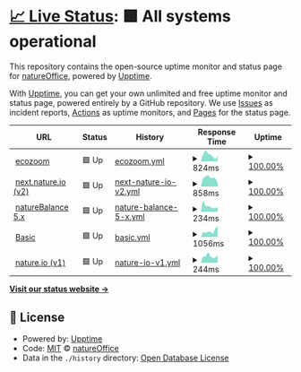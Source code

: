 # [📈 Live Status](https://status.natureoffice.net): <!--live status--> **🟩 All systems operational**

This repository contains the open-source uptime monitor and status page for [natureOffice](https://www.natureOffice.com), powered by [Upptime](https://github.com/upptime/upptime).

With [Upptime](https://upptime.js.org), you can get your own unlimited and free uptime monitor and status page, powered entirely by a GitHub repository. We use [Issues](https://github.com/natureoffice/upptime/issues) as incident reports, [Actions](https://github.com/natureoffice/upptime/actions) as uptime monitors, and [Pages](https://status.natureoffice.net) for the status page.

<!--start: status pages-->
<!-- This summary is generated by Upptime (https://github.com/upptime/upptime) -->
<!-- Do not edit this manually, your changes will be overwritten -->
<!-- prettier-ignore -->
| URL | Status | History | Response Time | Uptime |
| --- | ------ | ------- | ------------- | ------ |
| <img alt="" src="https://icons.duckduckgo.com/ip3/www.ecozoom.app.ico" height="13"> [ecozoom](https://www.ecozoom.app/) | 🟩 Up | [ecozoom.yml](https://github.com/natureOffice-GmbH/upptime/commits/HEAD/history/ecozoom.yml) | <details><summary><img alt="Response time graph" src="./graphs/ecozoom/response-time-week.png" height="20"> 824ms</summary><br><a href="https://status.natureoffice.net/history/ecozoom"><img alt="Response time 758" src="https://img.shields.io/endpoint?url=https%3A%2F%2Fraw.githubusercontent.com%2FnatureOffice-GmbH%2Fupptime%2FHEAD%2Fapi%2Fecozoom%2Fresponse-time.json"></a><br><a href="https://status.natureoffice.net/history/ecozoom"><img alt="24-hour response time 507" src="https://img.shields.io/endpoint?url=https%3A%2F%2Fraw.githubusercontent.com%2FnatureOffice-GmbH%2Fupptime%2FHEAD%2Fapi%2Fecozoom%2Fresponse-time-day.json"></a><br><a href="https://status.natureoffice.net/history/ecozoom"><img alt="7-day response time 824" src="https://img.shields.io/endpoint?url=https%3A%2F%2Fraw.githubusercontent.com%2FnatureOffice-GmbH%2Fupptime%2FHEAD%2Fapi%2Fecozoom%2Fresponse-time-week.json"></a><br><a href="https://status.natureoffice.net/history/ecozoom"><img alt="30-day response time 879" src="https://img.shields.io/endpoint?url=https%3A%2F%2Fraw.githubusercontent.com%2FnatureOffice-GmbH%2Fupptime%2FHEAD%2Fapi%2Fecozoom%2Fresponse-time-month.json"></a><br><a href="https://status.natureoffice.net/history/ecozoom"><img alt="1-year response time 773" src="https://img.shields.io/endpoint?url=https%3A%2F%2Fraw.githubusercontent.com%2FnatureOffice-GmbH%2Fupptime%2FHEAD%2Fapi%2Fecozoom%2Fresponse-time-year.json"></a></details> | <details><summary><a href="https://status.natureoffice.net/history/ecozoom">100.00%</a></summary><a href="https://status.natureoffice.net/history/ecozoom"><img alt="All-time uptime 100.00%" src="https://img.shields.io/endpoint?url=https%3A%2F%2Fraw.githubusercontent.com%2FnatureOffice-GmbH%2Fupptime%2FHEAD%2Fapi%2Fecozoom%2Fuptime.json"></a><br><a href="https://status.natureoffice.net/history/ecozoom"><img alt="24-hour uptime 100.00%" src="https://img.shields.io/endpoint?url=https%3A%2F%2Fraw.githubusercontent.com%2FnatureOffice-GmbH%2Fupptime%2FHEAD%2Fapi%2Fecozoom%2Fuptime-day.json"></a><br><a href="https://status.natureoffice.net/history/ecozoom"><img alt="7-day uptime 100.00%" src="https://img.shields.io/endpoint?url=https%3A%2F%2Fraw.githubusercontent.com%2FnatureOffice-GmbH%2Fupptime%2FHEAD%2Fapi%2Fecozoom%2Fuptime-week.json"></a><br><a href="https://status.natureoffice.net/history/ecozoom"><img alt="30-day uptime 100.00%" src="https://img.shields.io/endpoint?url=https%3A%2F%2Fraw.githubusercontent.com%2FnatureOffice-GmbH%2Fupptime%2FHEAD%2Fapi%2Fecozoom%2Fuptime-month.json"></a><br><a href="https://status.natureoffice.net/history/ecozoom"><img alt="1-year uptime 100.00%" src="https://img.shields.io/endpoint?url=https%3A%2F%2Fraw.githubusercontent.com%2FnatureOffice-GmbH%2Fupptime%2FHEAD%2Fapi%2Fecozoom%2Fuptime-year.json"></a></details>
| <img alt="" src="https://icons.duckduckgo.com/ip3/next.nature.io.ico" height="13"> [next.nature.io (v2)](https://next.nature.io/) | 🟩 Up | [next-nature-io-v2.yml](https://github.com/natureOffice-GmbH/upptime/commits/HEAD/history/next-nature-io-v2.yml) | <details><summary><img alt="Response time graph" src="./graphs/next-nature-io-v2/response-time-week.png" height="20"> 858ms</summary><br><a href="https://status.natureoffice.net/history/next-nature-io-v2"><img alt="Response time 814" src="https://img.shields.io/endpoint?url=https%3A%2F%2Fraw.githubusercontent.com%2FnatureOffice-GmbH%2Fupptime%2FHEAD%2Fapi%2Fnext-nature-io-v2%2Fresponse-time.json"></a><br><a href="https://status.natureoffice.net/history/next-nature-io-v2"><img alt="24-hour response time 683" src="https://img.shields.io/endpoint?url=https%3A%2F%2Fraw.githubusercontent.com%2FnatureOffice-GmbH%2Fupptime%2FHEAD%2Fapi%2Fnext-nature-io-v2%2Fresponse-time-day.json"></a><br><a href="https://status.natureoffice.net/history/next-nature-io-v2"><img alt="7-day response time 858" src="https://img.shields.io/endpoint?url=https%3A%2F%2Fraw.githubusercontent.com%2FnatureOffice-GmbH%2Fupptime%2FHEAD%2Fapi%2Fnext-nature-io-v2%2Fresponse-time-week.json"></a><br><a href="https://status.natureoffice.net/history/next-nature-io-v2"><img alt="30-day response time 860" src="https://img.shields.io/endpoint?url=https%3A%2F%2Fraw.githubusercontent.com%2FnatureOffice-GmbH%2Fupptime%2FHEAD%2Fapi%2Fnext-nature-io-v2%2Fresponse-time-month.json"></a><br><a href="https://status.natureoffice.net/history/next-nature-io-v2"><img alt="1-year response time 754" src="https://img.shields.io/endpoint?url=https%3A%2F%2Fraw.githubusercontent.com%2FnatureOffice-GmbH%2Fupptime%2FHEAD%2Fapi%2Fnext-nature-io-v2%2Fresponse-time-year.json"></a></details> | <details><summary><a href="https://status.natureoffice.net/history/next-nature-io-v2">100.00%</a></summary><a href="https://status.natureoffice.net/history/next-nature-io-v2"><img alt="All-time uptime 97.74%" src="https://img.shields.io/endpoint?url=https%3A%2F%2Fraw.githubusercontent.com%2FnatureOffice-GmbH%2Fupptime%2FHEAD%2Fapi%2Fnext-nature-io-v2%2Fuptime.json"></a><br><a href="https://status.natureoffice.net/history/next-nature-io-v2"><img alt="24-hour uptime 100.00%" src="https://img.shields.io/endpoint?url=https%3A%2F%2Fraw.githubusercontent.com%2FnatureOffice-GmbH%2Fupptime%2FHEAD%2Fapi%2Fnext-nature-io-v2%2Fuptime-day.json"></a><br><a href="https://status.natureoffice.net/history/next-nature-io-v2"><img alt="7-day uptime 100.00%" src="https://img.shields.io/endpoint?url=https%3A%2F%2Fraw.githubusercontent.com%2FnatureOffice-GmbH%2Fupptime%2FHEAD%2Fapi%2Fnext-nature-io-v2%2Fuptime-week.json"></a><br><a href="https://status.natureoffice.net/history/next-nature-io-v2"><img alt="30-day uptime 100.00%" src="https://img.shields.io/endpoint?url=https%3A%2F%2Fraw.githubusercontent.com%2FnatureOffice-GmbH%2Fupptime%2FHEAD%2Fapi%2Fnext-nature-io-v2%2Fuptime-month.json"></a><br><a href="https://status.natureoffice.net/history/next-nature-io-v2"><img alt="1-year uptime 100.00%" src="https://img.shields.io/endpoint?url=https%3A%2F%2Fraw.githubusercontent.com%2FnatureOffice-GmbH%2Fupptime%2FHEAD%2Fapi%2Fnext-nature-io-v2%2Fuptime-year.json"></a></details>
| <img alt="" src="https://icons.duckduckgo.com/ip3/www.naturebalance.net.ico" height="13"> [natureBalance 5.x](https://www.naturebalance.net/) | 🟩 Up | [nature-balance-5-x.yml](https://github.com/natureOffice-GmbH/upptime/commits/HEAD/history/nature-balance-5-x.yml) | <details><summary><img alt="Response time graph" src="./graphs/nature-balance-5-x/response-time-week.png" height="20"> 234ms</summary><br><a href="https://status.natureoffice.net/history/nature-balance-5-x"><img alt="Response time 319" src="https://img.shields.io/endpoint?url=https%3A%2F%2Fraw.githubusercontent.com%2FnatureOffice-GmbH%2Fupptime%2FHEAD%2Fapi%2Fnature-balance-5-x%2Fresponse-time.json"></a><br><a href="https://status.natureoffice.net/history/nature-balance-5-x"><img alt="24-hour response time 171" src="https://img.shields.io/endpoint?url=https%3A%2F%2Fraw.githubusercontent.com%2FnatureOffice-GmbH%2Fupptime%2FHEAD%2Fapi%2Fnature-balance-5-x%2Fresponse-time-day.json"></a><br><a href="https://status.natureoffice.net/history/nature-balance-5-x"><img alt="7-day response time 234" src="https://img.shields.io/endpoint?url=https%3A%2F%2Fraw.githubusercontent.com%2FnatureOffice-GmbH%2Fupptime%2FHEAD%2Fapi%2Fnature-balance-5-x%2Fresponse-time-week.json"></a><br><a href="https://status.natureoffice.net/history/nature-balance-5-x"><img alt="30-day response time 311" src="https://img.shields.io/endpoint?url=https%3A%2F%2Fraw.githubusercontent.com%2FnatureOffice-GmbH%2Fupptime%2FHEAD%2Fapi%2Fnature-balance-5-x%2Fresponse-time-month.json"></a><br><a href="https://status.natureoffice.net/history/nature-balance-5-x"><img alt="1-year response time 289" src="https://img.shields.io/endpoint?url=https%3A%2F%2Fraw.githubusercontent.com%2FnatureOffice-GmbH%2Fupptime%2FHEAD%2Fapi%2Fnature-balance-5-x%2Fresponse-time-year.json"></a></details> | <details><summary><a href="https://status.natureoffice.net/history/nature-balance-5-x">100.00%</a></summary><a href="https://status.natureoffice.net/history/nature-balance-5-x"><img alt="All-time uptime 99.92%" src="https://img.shields.io/endpoint?url=https%3A%2F%2Fraw.githubusercontent.com%2FnatureOffice-GmbH%2Fupptime%2FHEAD%2Fapi%2Fnature-balance-5-x%2Fuptime.json"></a><br><a href="https://status.natureoffice.net/history/nature-balance-5-x"><img alt="24-hour uptime 100.00%" src="https://img.shields.io/endpoint?url=https%3A%2F%2Fraw.githubusercontent.com%2FnatureOffice-GmbH%2Fupptime%2FHEAD%2Fapi%2Fnature-balance-5-x%2Fuptime-day.json"></a><br><a href="https://status.natureoffice.net/history/nature-balance-5-x"><img alt="7-day uptime 100.00%" src="https://img.shields.io/endpoint?url=https%3A%2F%2Fraw.githubusercontent.com%2FnatureOffice-GmbH%2Fupptime%2FHEAD%2Fapi%2Fnature-balance-5-x%2Fuptime-week.json"></a><br><a href="https://status.natureoffice.net/history/nature-balance-5-x"><img alt="30-day uptime 100.00%" src="https://img.shields.io/endpoint?url=https%3A%2F%2Fraw.githubusercontent.com%2FnatureOffice-GmbH%2Fupptime%2FHEAD%2Fapi%2Fnature-balance-5-x%2Fuptime-month.json"></a><br><a href="https://status.natureoffice.net/history/nature-balance-5-x"><img alt="1-year uptime 100.00%" src="https://img.shields.io/endpoint?url=https%3A%2F%2Fraw.githubusercontent.com%2FnatureOffice-GmbH%2Fupptime%2FHEAD%2Fapi%2Fnature-balance-5-x%2Fuptime-year.json"></a></details>
| <img alt="" src="https://icons.duckduckgo.com/ip3/www.gemeinsam-ist-es-klimaschutz.de.ico" height="13"> [Basic](https://www.gemeinsam-ist-es-klimaschutz.de) | 🟩 Up | [basic.yml](https://github.com/natureOffice-GmbH/upptime/commits/HEAD/history/basic.yml) | <details><summary><img alt="Response time graph" src="./graphs/basic/response-time-week.png" height="20"> 1056ms</summary><br><a href="https://status.natureoffice.net/history/basic"><img alt="Response time 1041" src="https://img.shields.io/endpoint?url=https%3A%2F%2Fraw.githubusercontent.com%2FnatureOffice-GmbH%2Fupptime%2FHEAD%2Fapi%2Fbasic%2Fresponse-time.json"></a><br><a href="https://status.natureoffice.net/history/basic"><img alt="24-hour response time 1585" src="https://img.shields.io/endpoint?url=https%3A%2F%2Fraw.githubusercontent.com%2FnatureOffice-GmbH%2Fupptime%2FHEAD%2Fapi%2Fbasic%2Fresponse-time-day.json"></a><br><a href="https://status.natureoffice.net/history/basic"><img alt="7-day response time 1056" src="https://img.shields.io/endpoint?url=https%3A%2F%2Fraw.githubusercontent.com%2FnatureOffice-GmbH%2Fupptime%2FHEAD%2Fapi%2Fbasic%2Fresponse-time-week.json"></a><br><a href="https://status.natureoffice.net/history/basic"><img alt="30-day response time 1059" src="https://img.shields.io/endpoint?url=https%3A%2F%2Fraw.githubusercontent.com%2FnatureOffice-GmbH%2Fupptime%2FHEAD%2Fapi%2Fbasic%2Fresponse-time-month.json"></a><br><a href="https://status.natureoffice.net/history/basic"><img alt="1-year response time 1042" src="https://img.shields.io/endpoint?url=https%3A%2F%2Fraw.githubusercontent.com%2FnatureOffice-GmbH%2Fupptime%2FHEAD%2Fapi%2Fbasic%2Fresponse-time-year.json"></a></details> | <details><summary><a href="https://status.natureoffice.net/history/basic">100.00%</a></summary><a href="https://status.natureoffice.net/history/basic"><img alt="All-time uptime 99.05%" src="https://img.shields.io/endpoint?url=https%3A%2F%2Fraw.githubusercontent.com%2FnatureOffice-GmbH%2Fupptime%2FHEAD%2Fapi%2Fbasic%2Fuptime.json"></a><br><a href="https://status.natureoffice.net/history/basic"><img alt="24-hour uptime 100.00%" src="https://img.shields.io/endpoint?url=https%3A%2F%2Fraw.githubusercontent.com%2FnatureOffice-GmbH%2Fupptime%2FHEAD%2Fapi%2Fbasic%2Fuptime-day.json"></a><br><a href="https://status.natureoffice.net/history/basic"><img alt="7-day uptime 100.00%" src="https://img.shields.io/endpoint?url=https%3A%2F%2Fraw.githubusercontent.com%2FnatureOffice-GmbH%2Fupptime%2FHEAD%2Fapi%2Fbasic%2Fuptime-week.json"></a><br><a href="https://status.natureoffice.net/history/basic"><img alt="30-day uptime 100.00%" src="https://img.shields.io/endpoint?url=https%3A%2F%2Fraw.githubusercontent.com%2FnatureOffice-GmbH%2Fupptime%2FHEAD%2Fapi%2Fbasic%2Fuptime-month.json"></a><br><a href="https://status.natureoffice.net/history/basic"><img alt="1-year uptime 99.10%" src="https://img.shields.io/endpoint?url=https%3A%2F%2Fraw.githubusercontent.com%2FnatureOffice-GmbH%2Fupptime%2FHEAD%2Fapi%2Fbasic%2Fuptime-year.json"></a></details>
| <img alt="" src="https://icons.duckduckgo.com/ip3/www.nature.io.ico" height="13"> [nature.io (v1)](https://www.nature.io/) | 🟩 Up | [nature-io-v1.yml](https://github.com/natureOffice-GmbH/upptime/commits/HEAD/history/nature-io-v1.yml) | <details><summary><img alt="Response time graph" src="./graphs/nature-io-v1/response-time-week.png" height="20"> 244ms</summary><br><a href="https://status.natureoffice.net/history/nature-io-v1"><img alt="Response time 244" src="https://img.shields.io/endpoint?url=https%3A%2F%2Fraw.githubusercontent.com%2FnatureOffice-GmbH%2Fupptime%2FHEAD%2Fapi%2Fnature-io-v1%2Fresponse-time.json"></a><br><a href="https://status.natureoffice.net/history/nature-io-v1"><img alt="24-hour response time 288" src="https://img.shields.io/endpoint?url=https%3A%2F%2Fraw.githubusercontent.com%2FnatureOffice-GmbH%2Fupptime%2FHEAD%2Fapi%2Fnature-io-v1%2Fresponse-time-day.json"></a><br><a href="https://status.natureoffice.net/history/nature-io-v1"><img alt="7-day response time 244" src="https://img.shields.io/endpoint?url=https%3A%2F%2Fraw.githubusercontent.com%2FnatureOffice-GmbH%2Fupptime%2FHEAD%2Fapi%2Fnature-io-v1%2Fresponse-time-week.json"></a><br><a href="https://status.natureoffice.net/history/nature-io-v1"><img alt="30-day response time 234" src="https://img.shields.io/endpoint?url=https%3A%2F%2Fraw.githubusercontent.com%2FnatureOffice-GmbH%2Fupptime%2FHEAD%2Fapi%2Fnature-io-v1%2Fresponse-time-month.json"></a><br><a href="https://status.natureoffice.net/history/nature-io-v1"><img alt="1-year response time 238" src="https://img.shields.io/endpoint?url=https%3A%2F%2Fraw.githubusercontent.com%2FnatureOffice-GmbH%2Fupptime%2FHEAD%2Fapi%2Fnature-io-v1%2Fresponse-time-year.json"></a></details> | <details><summary><a href="https://status.natureoffice.net/history/nature-io-v1">100.00%</a></summary><a href="https://status.natureoffice.net/history/nature-io-v1"><img alt="All-time uptime 99.92%" src="https://img.shields.io/endpoint?url=https%3A%2F%2Fraw.githubusercontent.com%2FnatureOffice-GmbH%2Fupptime%2FHEAD%2Fapi%2Fnature-io-v1%2Fuptime.json"></a><br><a href="https://status.natureoffice.net/history/nature-io-v1"><img alt="24-hour uptime 100.00%" src="https://img.shields.io/endpoint?url=https%3A%2F%2Fraw.githubusercontent.com%2FnatureOffice-GmbH%2Fupptime%2FHEAD%2Fapi%2Fnature-io-v1%2Fuptime-day.json"></a><br><a href="https://status.natureoffice.net/history/nature-io-v1"><img alt="7-day uptime 100.00%" src="https://img.shields.io/endpoint?url=https%3A%2F%2Fraw.githubusercontent.com%2FnatureOffice-GmbH%2Fupptime%2FHEAD%2Fapi%2Fnature-io-v1%2Fuptime-week.json"></a><br><a href="https://status.natureoffice.net/history/nature-io-v1"><img alt="30-day uptime 100.00%" src="https://img.shields.io/endpoint?url=https%3A%2F%2Fraw.githubusercontent.com%2FnatureOffice-GmbH%2Fupptime%2FHEAD%2Fapi%2Fnature-io-v1%2Fuptime-month.json"></a><br><a href="https://status.natureoffice.net/history/nature-io-v1"><img alt="1-year uptime 100.00%" src="https://img.shields.io/endpoint?url=https%3A%2F%2Fraw.githubusercontent.com%2FnatureOffice-GmbH%2Fupptime%2FHEAD%2Fapi%2Fnature-io-v1%2Fuptime-year.json"></a></details>

<!--end: status pages-->

[**Visit our status website →**](https://status.natureoffice.net)

## 📄 License

- Powered by: [Upptime](https://github.com/upptime/upptime)
- Code: [MIT](./LICENSE) © [natureOffice](https://www.natureOffice.com)
- Data in the `./history` directory: [Open Database License](https://opendatacommons.org/licenses/odbl/1-0/)
